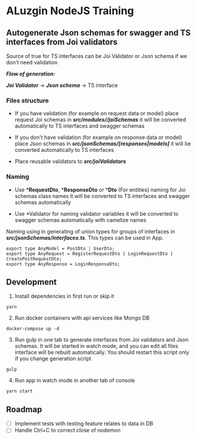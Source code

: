 # ALuzgin NodeJS Training

## Autogenerate Json schemas for swagger and TS interfaces from Joi validators

Source of true for TS interfaces can be Joi Validator or Json schema if we don't need validation

***Flow of generation:***

***Joi Validator*** -> ***Json schema*** -> TS interface

### Files structure

- If you have validation (for example on request data or model) place request Joi schemas in ***src/modules/<module-name>/joiSchemas*** it will be converted automatically to TS interfaces and swagger schemas

- If you don't have validation (for example on response data or model) place Json schemas in ***src/jsonSchemas/[responses|models]*** it will be converted automatically to TS interfaces

- Place reusable validators to ***src/joiValidators***

### Naming

- Use ***RequestDto**, ***ResponseDto** or ***Dto** (For entities) naming for Joi schemas class names it will be converted to TS interfaces and swagger schemas automatically

- Use *Validator for naming validator variables it will be converted to swagger schemas automatically with camelize names

Naming using in generating of union types for groups of interfaces in ***src/jsonSchemas/interfaces.ts***. This types can be used in App.
```
export type AnyModel = PostDto | UserDto;
export type AnyRequest = RegisterRequestDto | LoginRequestDto | CreatePostRequestDto;
export type AnyResponse = LoginResponseDto;
```

## Development

1. Install dependencies in first run or skip it
```
yarn
```

2. Run docker containers with api services like Mongo DB

```
docker-compose up -d
```

3. Run gulp in one tab to generate interfaces from Joi validators and Json schemas.
It will be started in watch mode, and you can edit all files interface will be rebuilt automatically. You should restart this script only if you change generation script

```
gulp
```

4. Run app in watch mode in another tab of console

```
yarn start
```

## Roadmap

- [ ] Implement tests with testing feature relates to data in DB
- [ ] Handle Ctrl+C to correct close of nodemon